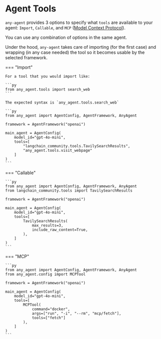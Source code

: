 # Agent Tools

`any-agent` provides 3 options to specify what `tools` are available to your agent: `Import`, `Callable`, and `MCP` ([Model Context Protocol](https://modelcontextprotocol.io/introduction)).

You can use any combination of options in the same agent.

Under the hood, `any-agent` takes care of importing (for the first case) and wrapping (in any case needed) the
tool so it becomes usable by the selected framework.

=== "Import"

    For a tool that you would import like:

    ```py
    from any_agent.tools import search_web
    ```

    The expected syntax is `any_agent.tools.search_web`

    ```py
    from any_agent import AgentConfig, AgentFramework, AnyAgent

    framework = AgentFramework("openai")

    main_agent = AgentConfig(
        model_id="gpt-4o-mini",
        tools=[
            "langchain_community.tools.TavilySearchResults",
            "any_agent.tools.visit_webpage"
        ]
    )
    ```

=== "Callable"

    ```py
    from any_agent import AgentConfig, AgentFramework, AnyAgent
    from langchain_community.tools import TavilySearchResults

    framework = AgentFramework("openai")

    main_agent = AgentConfig(
        model_id="gpt-4o-mini",
        tools=[
            TavilySearchResults(
                max_results=3,
                include_raw_content=True,
            ),
        ]
    )
    ```

=== "MCP"

    ```py
    from any_agent import AgentConfig, AgentFramework, AnyAgent
    from any_agent.config import MCPTool

    framework = AgentFramework("openai")

    main_agent = AgentConfig(
        model_id="gpt-4o-mini",
        tools=[
            MCPTool(
                command="docker",
                args=["run", "-i", "--rm", "mcp/fetch"],
                tools=["fetch"]
            ),
        ]
    )
    ```
